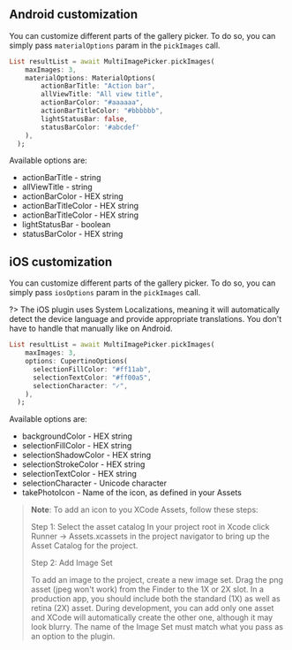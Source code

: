 ## Android customization

You can customize different parts of the gallery picker. To do so, you can simply pass `materialOptions` param in the `pickImages` call.

```dart
List resultList = await MultiImagePicker.pickImages(
    maxImages: 3,
    materialOptions: MaterialOptions(
        actionBarTitle: "Action bar",
        allViewTitle: "All view title",
        actionBarColor: "#aaaaaa",
        actionBarTitleColor: "#bbbbbb",
        lightStatusBar: false,
        statusBarColor: '#abcdef'
    ),
  );
```

Available options are:
 - actionBarTitle - string
 - allViewTitle - string
 - actionBarColor - HEX string
 - actionBarTitleColor - HEX string
 - actionBarTitleColor - HEX string
 - lightStatusBar - boolean
 - statusBarColor - HEX string

## iOS customization

You can customize different parts of the gallery picker. To do so, you can simply pass `iosOptions` param in the `pickImages` call.

?> The iOS plugin uses System Localizations, meaning it will automatically detect the device language and provide appropriate translations. You don't have to handle that manually like on Android.

```dart
List resultList = await MultiImagePicker.pickImages(
    maxImages: 3,
    options: CupertinoOptions(
      selectionFillColor: "#ff11ab",
      selectionTextColor: "#ff00a5",
      selectionCharacter: "✓",
    ),
  );
```

Available options are:
 - backgroundColor - HEX string
 - selectionFillColor - HEX string
 - selectionShadowColor - HEX string
 - selectionStrokeColor - HEX string
 - selectionTextColor - HEX string
 - selectionCharacter - Unicode character
 - takePhotoIcon - Name of the icon, as defined in your Assets

> **Note**: To add an icon to you XCode Assets, follow these steps:
> >
> Step 1: Select the asset catalog
>In your project root in Xcode click Runner -> Assets.xcassets in the project navigator to bring up the Asset Catalog for the project.
>
>Step 2: Add Image Set
>
>To add an image to the project, create a new image set. Drag the png asset (jpeg won't work) from the Finder to the 1X or 2X slot. In a production app, you should include both the standard (1X) as well as retina (2X) asset. During development, you can add only one asset and XCode will automatically create the other one, although it may look blurry. The name of the Image Set must match what you pass as an option to the plugin.
